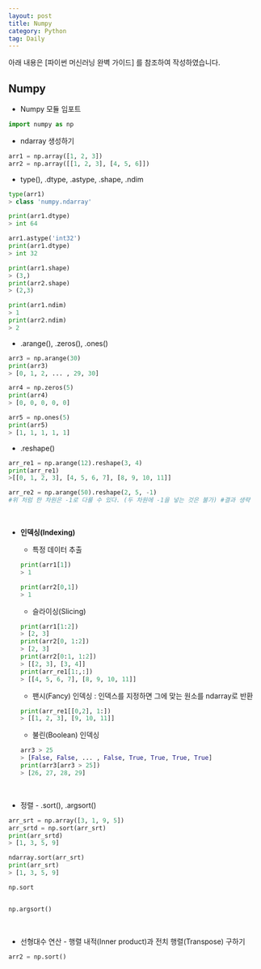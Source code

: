 ```yaml
---
layout: post
title: Numpy
category: Python
tag: Daily
---
```


 

아래 내용은 [파이썬 머신러닝 완벽 가이드] 를 참조하여 작성하였습니다.

## Numpy



- Numpy 모듈 임포트

```python
import numpy as np
```

- ndarray 생성하기

```python
arr1 = np.array([1, 2, 3])
arr2 = np.array([[1, 2, 3], [4, 5, 6]])
```

- type(), .dtype, .astype, .shape, .ndim

```python
type(arr1)
> class 'numpy.ndarray'

print(arr1.dtype)
> int 64

arr1.astype('int32')
print(arr1.dtype)
> int 32

print(arr1.shape)
> (3,)
print(arr2.shape)
> (2,3)

print(arr1.ndim)
> 1
print(arr2.ndim)
> 2
```

- .arange(), .zeros(), .ones()

```python
arr3 = np.arange(30)
print(arr3)
> [0, 1, 2, ... , 29, 30]

arr4 = np.zeros(5)
print(arr4)
> [0, 0, 0, 0, 0]

arr5 = np.ones(5)
print(arr5)
> [1, 1, 1, 1, 1]
```

- .reshape()

```python
arr_re1 = np.arange(12).reshape(3, 4)
print(arr_re1)
>[[0, 1, 2, 3], [4, 5, 6, 7], [8, 9, 10, 11]]

arr_re2 = np.arange(50).reshape(2, 5, -1)
#위 처럼 한 차원은 -1로 다룰 수 있다. (두 차원에 -1을 넣는 것은 불가) #결과 생략
```

<br/>

- __인덱싱(Indexing)__

  - 특정 데이터 추출

  ```python
  print(arr1[1])
  > 1
  
  print(arr2[0,1])
  > 1
  ```

  - 슬라이싱(Slicing)

  ```python
  print(arr1[1:2])
  > [2, 3]
  print(arr2[0, 1:2])
  > [2, 3]
  print(arr2[0:1, 1:2])
  > [[2, 3], [3, 4]]
  print(arr_re1[1:,:])
  > [[4, 5, 6, 7], [8, 9, 10, 11]]
  ```

  - 팬시(Fancy) 인덱싱 : 인덱스를 지정하면 그에 맞는 원소를 ndarray로 반환

  ```python
  print(arr_re1[[0,2], 1:])
  > [[1, 2, 3], [9, 10, 11]]
  ```

  - 불린(Boolean) 인덱싱

  ```python
  arr3 > 25
  > [False, False, ... , False, True, True, True, True]
  print(arr3[arr3 > 25])
  > [26, 27, 28, 29]
  ```

<br/>

- 정렬 - .sort(), .argsort()

```python
arr_srt = np.array([3, 1, 9, 5])
arr_srtd = np.sort(arr_srt)
print(arr_srtd)
> [1, 3, 5, 9]

ndarray.sort(arr_srt)
print(arr_srt)
> [1, 3, 5, 9]

np.sort


np.argsort()
```

<br/>

- 선형대수 연산 - 행렬 내적(Inner product)과 전치 행렬(Transpose) 구하기

```python
arr2 = np.sort()
```



